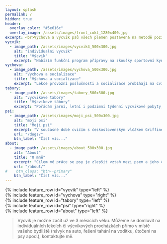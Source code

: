 ```yaml
---
layout: splash
permalink: /
hidden: true
header:
  overlay_color: "#5e616c"
  overlay_image: /assets/images/front_cokl_1280x400.jpg
excerpt: <br>Výchova a výcvik psů všech plemen postavená na metodě pozitivní motivace (operantní podmiňování) s individuálním a respektujícím přístupem ke každému psu i jeho majiteli. Náprava problémového chování. Příprava na zkoušky z výkonu.<br><br>
vycvik:
  - image_path: /assets/images/vycvik4_500x300.jpg
    alt: "individualni vycvik"
    title: "Výcvik"
    excerpt: "Nabízím funkční program přípravy na zkoušky sportovní kynologie v kategoriích stopa a poslušnost. Cvičím v tvůrčí atmosféře bez stresu a frustrace, cílem je nadšený pes a jeho sebevědomý vůdce. Výcvik poslušnosti probíhá skupinově i individuálně několikrát v týdnu. V neděli bývá výcvikový den, kdy po poslušnostech následuje nácvik obran s figurantem. Podmínkou k přípravě na zkoušky je plně zvládnutá [socializace](#vychova) psa."
vychova:
  - image_path: /assets/images/vychova_500x300.jpg
    alt: "Vychova a socializace"
    title: "Výchova a socializace"
    excerpt: "Lekce provozní poslušnosti a socializace probíhají na cvičišti ve [Zdicích](https://cvicakunetice.dogres.cz/trainings), [Úněticích](https://cvicakunetice.dogres.cz/trainings) a výcvikové hale [Dog Academy Beroun](https://cvicakunetice.dogres.cz/trainings). Pracuji s malou skupinkou psovodů se psy od 3 měsíců do vysokého věku. Lépe jim 'vidím pod ruce' než při hromadném pořadovém cvičení. V těchto lekcích kombinujeme základní ovladatelnost (přivolání od rušivých vlivů, například cizích psů, odložení v rušném prostředí, práce u nohy psovoda), rozvíjení kořistnického pudu a základy aportování, schopnost fungovat za přítomnosti ostatních psů, ale i schopnost komunikovat s různými typy psů. Na mých lekcích se potká čivava, setr, doga i německý ovčák a učí se vzájemně respektovat."
tabory:
  - image_path: /assets/images/tabory_500x300.jpg
    alt: "vycvikove tabory"
    title: "Výcvikové tábory"
    excerpt: "Pořádám jarní, letní i podzimní týdenní výcvikové pobyty, kde si pes nejlépe upevní naučené chování a dovednosti. Zážitkové tábory jsou nenahraditelné, po týdnu se Shadow training z vás a vašeho psa bude stmelený tým se spoustou nových zkušeností. Na táborech se trénují pachové práce, poslušnost, sportovní obrany, nácvik zkouškového prostředí, výstavy i bonitace. Na konci tábora obvykle organizuji zkoušky z výkonu psů podle NZŘ/MZŘ. Kapacita táborů je omezená, týmům se věnuji opravdu zevrubně."
psi:
  - image_path: /assets/images/moji_psi_500x300.jpg
    alt: "moji psi"
    title: "Moji psi"
    excerpt: "V současné době cvičím s československým vlčákem Griffinem a fenkou německého ovčáka Warrou. Kromě nich s námi žije ještě sedm seveřanů (sibiřští a aljašští husky). Se všemi jezdíme tréninky a závody psích spřežení a každoročně najezdíme kolem 2000km na saních, tréninkových kárách, koloběžkách a lyžích."
    url: "/dogs/"
    btn_label: "Číst víc..."    
about:
  - image_path: /assets/images/about_500x300.jpg
    alt: "About"
    title: "O mně"
    excerpt: "Cílem mé práce se psy je zlepšit vztah mezi psem a jeho člověkem, pomoci vzájemnému porozumění, naučit žádoucí chování bez nátlaku a v přátelské atmosféře. Sportovní kynologie je nadstavba vztahu a měla by být aktivně a příjemně stráveným společným časem."
    url: "/about/"
#    btn_class: "btn--primary"
    btn_label: "Číst víc..." 
---
```


<div id="vycvik"> {% include feature_row id="vycvik" type="left" %} </div>

<div id="vychova"> {% include feature_row id="vychova" type="right" %} </div>

<div id="tabory"> {% include feature_row id="tabory" type="left" %} </div>

<div id="psi"> {% include feature_row id="psi" type="right" %} </div>

<div id="about"> {% include feature_row id="about" type="left" %} </div>

> Výcvik je možné začít už ve 3 měsících věku. Můžeme se domluvit na individuálních lekcích či výcvikových procházkách přímo v místě vašeho bydliště (návyk na auto, řešení tahání na vodítku, útočení na psy apod.), kontaktujte mě.
